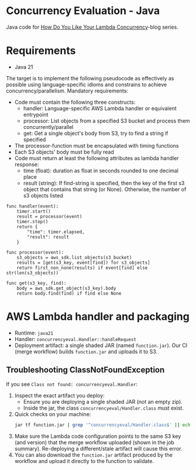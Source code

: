 # Concurrency Evaluation - Java
Java code for [How Do You Like Your Lambda Concurrency](https://ville-karkkainen.medium.com/how-do-you-like-your-aws-lambda-concurrency-part-1-introduction-7a3f7ecfe4b5)-blog series.

# Requirements
* Java 21

The target is to implement the following pseudocode as effectively as possible using language-specific idioms and constrains to achieve concurrency/parallelism.
Mandatory requirements:
- Code must contain the following three constructs: 
  - handler: Language-specific AWS Lambda handler or equivalent entrypoint
  - processor: List objects from a specified S3 bucket and process them concurrently/parallel
  - get: Get a single object's body from S3, try to find a string if specified
- The processor-function must be encapsulated with timing functions
- Each S3 objects' body must be fully read
- Code must return at least the following attributes as lambda handler response:
  - time (float): duration as float in seconds rounded to one decimal place
  - result (string): If find-string is specified, then the key of the first s3 object that contains that string (or None). Otherwise, the number of s3 objects listed
```
func handler(event):
    timer.start()
    result = processor(event)
    timer.stop()
    return {
        "time": timer.elapsed,
        "result": result
    }
    
func processor(event):
    s3_objects = aws_sdk.list_objects(s3_bucket)
    results = [get(s3_key, event[find]) for s3_objects]
    return first_non_none(results) if event[find] else str(len(s3_objects))

func get(s3_key, find):
    body = aws_sdk.get_object(s3_key).body
    return body.find(find) if find else None
```

# AWS Lambda handler and packaging
- Runtime: `java21`
- Handler: `concurrencyeval.Handler::handleRequest`
- Deployment artifact: a single shaded JAR (named `function.jar`). Our CI (merge workflow) builds `function.jar` and uploads it to S3.

## Troubleshooting ClassNotFoundException
If you see `Class not found: concurrencyeval.Handler`:
1. Inspect the exact artifact you deploy:
   - Ensure you are deploying a single shaded JAR (not an empty zip).
   - Inside the jar, the class `concurrencyeval/Handler.class` must exist.
2. Quick checks on your machine:
   ```bash
   jar tf function.jar | grep '^concurrencyeval/Handler.class$' || echo MISSING
   ```
3. Make sure the Lambda code configuration points to the same S3 key (and version) that the merge workflow uploaded (shown in the job summary). Re-deploying a different/stale artifact will cause this error.
4. You can also download the `function.jar` artifact produced by the workflow and upload it directly to the function to validate.
